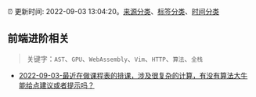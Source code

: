 :alarm_clock: 更新时间: 2022-09-03 13:04:20。[来源分类](../README.md)、[标签分类](../TAGS.md)、[时间分类](../TIMELINE.md)

## 前端进阶相关


> 关键字：`AST`、`GPU`、`WebAssembly`、`Vim`、`HTTP`、`算法`、`全栈`



- [2022-09-03-最近在做课程表的排课，涉及很复杂的计算，有没有算法大牛能给点建议或者提示吗？](https://www.v2ex.com/t/877476) 